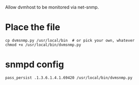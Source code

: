 Allow dvmhost to be monitored via net-snmp.

# Place the file

```
cp dvmsnmp.py /usr/local/bin  # or pick your own, whatever
chmod +x /usr/local/bin/dvmsnmp.py
```

# snmpd config
```
pass_persist .1.3.6.1.4.1.69420 /usr/local/bin/dvmsnmp.py
```

